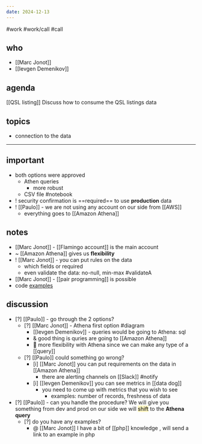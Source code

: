 ```yaml
---
date: 2024-12-13
---
```

#work #work/call #call

## who
- [[Marc Jonot]]
- [[Ievgen Demenikov]]

## agenda
[[QSL listing]]
Discuss how to consume the QSL listings data
## topics
- connection to the data
---
## important
- both options were approved
	- Athen queries 
		- more robust
	- CSV file #notebook
- ! security confirmation is ==required== to use **production** data
- ! [[Paulo]] - we are not using any account on our side from [[AWS]]
	- everything goes to [[Amazon Athena]]
## notes
- [[Marc Jonot]] - [[Flamingo account]] is the main account
- ~ [[Amazon Athena]] gives us  **flexibility** 
- ! [[Marc Jonot]] - you can put rules on the data
	- which fields or required
	- even validate the data: no-null, min-max #validateA
- [[Marc Jonot]] - [[pair programming]] is possible
- code [examples](https://docs.aws.amazon.com/IAM/latest/UserGuide/id_roles_use_switch-role-api.html)

## discussion
- [?] [[Paulo]] - go through the 2 options?
	- [?] [[Marc Jonot]] - Athena first option #diagram
		- [[Ievgen Demenikov]] - queries would be going to Athena: sql
		- & good thing is quries are going to [[Amazon Athena]]
		- 📔 more flexibility with Athena since we can make any type of a [[query]]
	- [?] [[Paulo]] could something go wrong?
		- [i] [[Marc Jonot]] you can put requirements on the data in [[Amazon Athena]]
			- there are alerting channels on [[Slack]] #notify
		- [i] [[Ievgen Demenikov]] you can see metrics in [[data dog]]
			- you need to come up with metrics that you wish to see
				- examples: number of records, freshness of data
- [?] [[Paulo]] - can you handle the procedure? We will give you something from dev and prod
		on our side we will <mark style="background: #FFF3A3A6;">shift</mark> to the **Athena query**
	- [?] do you have any examples?
		- @ [[Marc Jonot]] I have a bit of [[php]] knowledge , will send a link to an example in php
